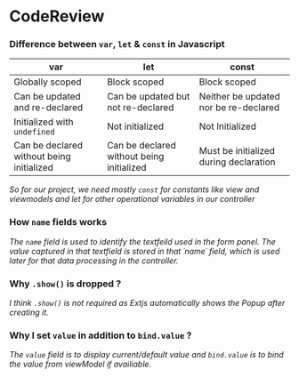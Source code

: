 # CodeReview

### Difference between `var`, `let` & `const` in Javascript

| var                                       | let                                       | const                                  |
| ----------------------------------------- | ----------------------------------------- | -------------------------------------- |
| Globally scoped                           | Block scoped                              | Block scoped                           |
| Can be updated and re-declared            | Can be updated but not re-declared        | Neither be updated nor be re-declared  |
| Initialized with `undefined`              | Not initialized                           | Not Initialized                        |
| Can be declared without being initialized | Can be declared without being initialized | Must be initialized during declaration |

_So for our project, we need mostly `const` for constants like view and viewmodels and let for other operational variables in our controller_

### How `name` fields works

_The `name` field is used to identify the textfeild used in the form panel. The value captured in that textfield is stored in that ´name´ field, which is used later for that data processing in the controller._

### Why `.show()` is dropped ?

_I think `.show()` is not required as Extjs automatically shows the Popup after creating it._

### Why I set `value` in addition to `bind.value` ?

_The `value` field is to display current/default value and `bind.value` is to bind the value from viewModel if availiable._
